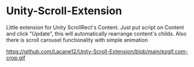 # Unity-Scroll-Extension

Little extension for Unity ScrollRect's Content. 
Just put script on Content and click "Update", this will automatically rearrange content's childs. 
Also there is scroll carousel functionality with simple animation  

https://github.com/Lacane12/Unity-Scroll-Extension/blob/main/ezgif.com-crop.gif
